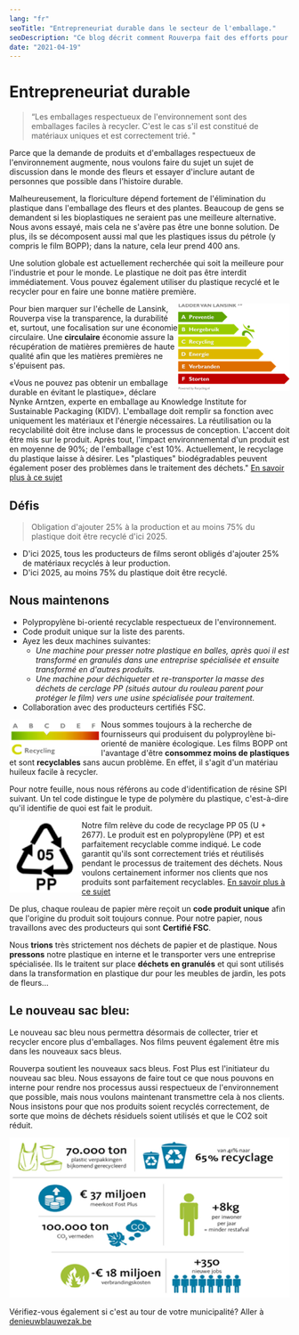 ```yaml
---
lang: "fr"
seoTitle: "Entrepreneuriat durable dans le secteur de l'emballage."
seoDescription: "Ce blog décrit comment Rouverpa fait des efforts pour l'environnement. Il décrit ce qu'est un emballage respectueux de l'environnement, les défis auxquels nous sommes confrontés et ce que fait Rouverpa. Une économie circulaire dans le secteur de l'emballage sera l'avenir, réutiliser de plus en plus."
date: "2021-04-19"
---
```


# Entrepreneuriat durable

> “Les emballages respectueux de l'environnement sont des emballages faciles à recycler. C'est le cas s'il est constitué de matériaux uniques et est correctement trié. "

Parce que la demande de produits et d'emballages respectueux de l'environnement augmente, nous voulons faire du sujet un sujet de discussion dans le monde des fleurs et essayer d'inclure autant de personnes que possible dans l'histoire durable.

Malheureusement, la floriculture dépend fortement de l'élimination du plastique dans l'emballage des fleurs et des plantes. Beaucoup de gens se demandent si les bioplastiques ne seraient pas une meilleure alternative. Nous avons essayé, mais cela ne s'avère pas être une bonne solution. De plus, ils se décomposent aussi mal que les plastiques issus du pétrole (y compris le film BOPP); dans la nature, cela leur prend 400 ans.

Une solution globale est actuellement recherchée qui soit la meilleure pour l'industrie et pour le monde. Le plastique ne doit pas être interdit immédiatement. Vous pouvez également utiliser du plastique recyclé et le recycler pour en faire une bonne matière première.

<img align="right" src="image1.jpg" />

Pour bien marquer sur l'échelle de Lansink, Rouverpa vise la transparence, la durabilité et, surtout, une focalisation sur une économie circulaire. Une **circulaire** économie assure la récupération de matières premières de haute qualité afin que les matières premières ne s'épuisent pas.

«Vous ne pouvez pas obtenir un emballage durable en évitant le plastique», déclare Nynke Arntzen, experte en emballage au Knowledge Institute for Sustainable Packaging (KIDV). L'emballage doit remplir sa fonction avec uniquement les matériaux et l'énergie nécessaires. La réutilisation ou la recyclabilité doit être incluse dans le processus de conception. L'accent doit être mis sur le produit. Après tout, l'impact environnemental d'un produit est en moyenne de 90%; de l'emballage c'est 10%. Actuellement, le recyclage du plastique laisse à désirer. Les "plastiques" biodégradables peuvent également poser des problèmes dans le traitement des déchets."
[En savoir plus à ce sujet](https://www.plasticsoupfoundation.org/wp-content/uploads/2018/09/september-2018.-Bloemisterij.-Verpakken-kan-een-STUK-duurzamer.pdf)

## Défis

> Obligation d'ajouter 25% à la production et au moins 75% du plastique doit être recyclé d'ici 2025.

- D'ici 2025, tous les producteurs de films seront obligés d'ajouter 25% de matériaux recyclés à leur production.
- D'ici 2025, au moins 75% du plastique doit être recyclé.

## Nous maintenons

- Polypropylène bi-orienté recyclable respectueux de l'environnement.
- Code produit unique sur la liste des parents.
- Ayez les deux machines suivantes:
  - _Une machine pour presser notre plastique en balles, après quoi il est transformé en granulés dans une entreprise spécialisée et ensuite transformé en d'autres produits._
  - _Une machine pour déchiqueter et re-transporter la masse des déchets de cerclage PP (situés autour du rouleau parent pour protéger le film) vers une usine spécialisée pour traitement._
- Collaboration avec des producteurs certifiés FSC.

<img align="left" src="image2.jpg" />

Nous sommes toujours à la recherche de fournisseurs qui produisent du polyproylène bi-orienté de manière écologique. Les films BOPP ont l'avantage d'être **consommez moins de plastiques** et sont **recyclables** sans aucun problème. En effet, il s'agit d'un matériau huileux facile à recycler.

Pour notre feuille, nous nous référons au code d'identification de résine SPI suivant. Un tel code distingue le type de polymère du plastique, c'est-à-dire qu'il identifie de quoi est fait le produit.

<img align="left" src="image3.jpg" />

Notre film relève du code de recyclage PP 05 (U + 2677). Le produit est en polypropylène (PP) et est parfaitement recyclable comme indiqué. Le code garantit qu'ils sont correctement triés et réutilisés pendant le processus de traitement des déchets. Nous voulons certainement informer nos clients que nos produits sont parfaitement recyclables.
[En savoir plus à ce sujet](https://denieuweblauwezak.be)

De plus, chaque rouleau de papier mère reçoit un **code produit unique** afin que l'origine du produit soit toujours connue. Pour notre papier, nous travaillons avec des producteurs qui sont **Certifié FSC**.

Nous **trions** très strictement nos déchets de papier et de plastique. Nous **pressons** notre plastique en interne et le transporter vers une entreprise spécialisée. Ils le traitent sur place **déchets en granulés** et qui sont utilisés dans la transformation en plastique dur pour les meubles de jardin, les pots de fleurs...

## Le nouveau sac bleu:

Le nouveau sac bleu nous permettra désormais de collecter, trier et recycler encore plus d'emballages. Nos films peuvent également être mis dans les nouveaux sacs bleus.

Rouverpa soutient les nouveaux sacs bleus. Fost Plus est l'initiateur du nouveau sac bleu. Nous essayons de faire tout ce que nous pouvons en interne pour rendre nos processus aussi respectueux de l'environnement que possible, mais nous voulons maintenant transmettre cela à nos clients. Nous insistons pour que nos produits soient recyclés correctement, de sorte que moins de déchets résiduels soient utilisés et que le CO2 soit réduit.

![Chiffres montrant la durabilité du nouveau sac bleu](image4.jpg)

Vérifiez-vous également si c'est au tour de votre municipalité?
Aller à [denieuwblauwezak.be](https://.denieuweblauwezak.be/nl/wanneer)
